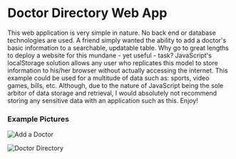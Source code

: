# Doctor Directory Web App

This web application is very simple in nature.  No back end or database technologies are used.  A friend simply wanted the ability to add a doctor's basic information to a searchable, updatable table.  Why go to great lengths to deploy a website for this mundane - yet useful - task?  JavaScript's localStorage solution allows any user who replicates this model to store information to his/her browser without actually accessing the internet.  This example could be used for a multitude of data such as: sports, video games, bills, etc.  Although, due to the nature of JavaScript being the sole arbitor of data storage and retrieval, I would absolutely not recommend storing any sensitive data with an application such as this. Enjoy!

### Example Pictures

![Add a Doctor](https://github.com/thenicknash/doctor-directory-web-app/blob/master/images/add-a-doctor)

![Doctor Directory](https://github.com/thenicknash/doctor-directory-web-app/blob/master/images/doctor-directory)